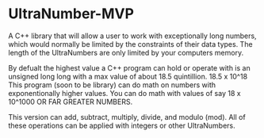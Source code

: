 # UltraNumber-MVP
A C++ library that will allow a user to work with exceptionally long numbers, which would normally be limited by the constraints of their data types.
The length of the UltraNumbers are only limited by your computers memory.

By defualt the highest value a C++ program can hold or operate with is an unsigned long long with a max value of about 18.5 quintillion. 18.5 x 10^18
This program (soon to be library) can do math on numbers with exponentionally higher values. You can do math with values of say 18 x 10^1000 OR FAR GREATER NUMBERS.

This version can add, subtract, multiply, divide, and modulo (mod). All of these operations can be applied with integers or other UltraNumbers.

